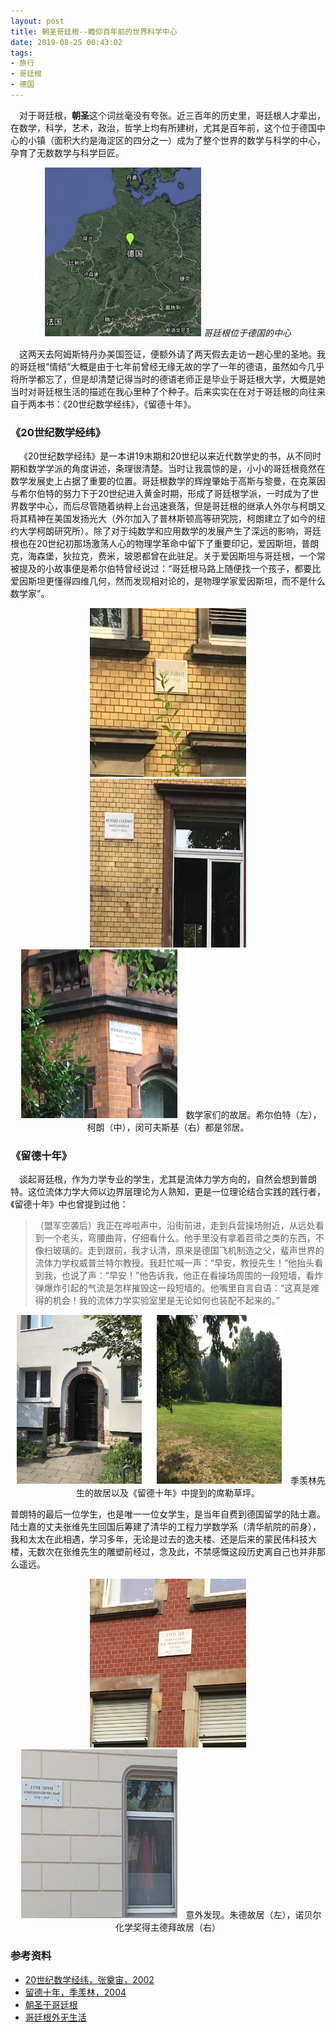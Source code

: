 ```yaml
---
layout: post
title: 朝圣哥廷根--瞻仰百年前的世界科学中心
date: 2019-08-25 00:43:02
tags:
- 旅行
- 哥廷根
- 德国
---
```


&emsp;对于哥廷根，**朝圣**这个词丝毫没有夸张。近三百年的历史里，哥廷根人才辈出，在数学，科学，艺术，政治，哲学上均有所建树，尤其是百年前，这个位于德国中心的小镇（面积大约是海淀区的四分之一）成为了整个世界的数学与科学的中心，孕育了无数数学与科学巨匠。
<!-- more -->

<p align="center">
	<img src="/images/Goettingen/Goettingen.png" alt="Goettingen" height="270" width="250"/>
	<em>哥廷根位于德国的中心</em>
</p>

&emsp;这两天去阿姆斯特丹办美国签证，便额外请了两天假去走访一趟心里的圣地。我的哥廷根“情结”大概是由于七年前曾经无缘无故的学了一年的德语，虽然如今几乎将所学都忘了，但是却清楚记得当时的德语老师正是毕业于哥廷根大学，大概是她当时对哥廷根生活的描述在我心里种了个种子。后来实实在在对于哥廷根的向往来自于两本书：《20世纪数学经纬》，《留德十年》。

### 《20世纪数学经纬》
&emsp;《20世纪数学经纬》是一本讲19末期和20世纪以来近代数学史的书，从不同时期和数学学派的角度讲述，条理很清楚。当时让我震惊的是，小小的哥廷根竟然在数学发展史上占据了重要的位置。哥廷根数学的辉煌肇始于高斯与黎曼，在克莱因与希尔伯特的努力下于20世纪进入黄金时期，形成了哥廷根学派，一时成为了世界数学中心，而后尽管随着纳粹上台迅速衰落，但是哥廷根的继承人外尔与柯朗又将其精神在美国发扬光大（外尔加入了普林斯顿高等研究院，柯朗建立了如今的纽约大学柯朗研究所）。除了对于纯数学和应用数学的发展产生了深远的影响，哥廷根也在20世纪初那场激荡人心的物理学革命中留下了重要印记，爱因斯坦，普朗克，海森堡，狄拉克，费米，玻恩都曾在此驻足。关于爱因斯坦与哥廷根，一个常被提及的小故事便是希尔伯特曾经说过：“哥廷根马路上随便找一个孩子，都要比爱因斯坦更懂得四维几何，然而发现相对论的，是物理学家爱因斯坦，而不是什么数学家”。


<p align="center">
<img src="/images/Goettingen/Hilbert.jpeg" alt="Hilbert" height="270" width="250" style="padding-left: 10px; padding-right: 10px"/>       <img src="/images/Goettingen/Courant.jpeg" alt="Courant" height="270" width="250" style="padding-left: 10px; padding-right: 10px"/>       <img src="/images/Goettingen/Minkowski.jpeg" alt="Minkowski" height="270" width="250" style="padding-left: 10px; padding-right: 10px"/>
数学家们的故居。希尔伯特（左），柯朗（中），闵可夫斯基（右）都是邻居。
</p>


### 《留德十年》
&emsp;谈起哥廷根，作为力学专业的学生，尤其是流体力学方向的，自然会想到普朗特。这位流体力学大师以边界层理论为人熟知，更是一位理论结合实践的践行者，《留德十年》中也曾提到过他：

>（盟军空袭后）我正在哗啦声中，沿街前进，走到兵营操场附近，从远处看到一个老头，弯腰曲背，仔细看什么。他手里没有拿着苕帚之类的东西，不像扫玻璃的。走到跟前，我才认清，原来是德国飞机制造之父，蜚声世界的流体力学权威普兰特尔教授。我赶忙喊一声：“早安，教授先生！”他抬头看到我，也说了声：“早安！”他告诉我，他正在看操场周围的一段短墙，看炸弹爆炸引起的气流是怎样摧毁这一段短墙的。他嘴里自言自语：“这真是难得的机会！我的流体力学实验室里是无论如何也装配不起来的。”

<p align="center">
<img src="/images/Goettingen/Jixianlin.jpeg" alt="Jixianlin" height="270" width="200" style="padding-left: 10px; padding-right: 10px"/>
<img src="/images/Goettingen/Schillerlawn.jpeg" alt="Schillerlawn" height="270" width="200" style="padding-left: 10px; padding-right: 10px"/>
季羡林先生的故居以及《留德十年》中提到的席勒草坪。
</p>

普朗特的最后一位学生，也是唯一一位女学生，是当年自费到德国留学的陆士嘉。陆士嘉的丈夫张维先生回国后筹建了清华的工程力学数学系（清华航院的前身），我和太太在此相遇，学习多年，无论是过去的逸夫楼、还是后来的蒙民伟科技大楼，无数次在张维先生的雕塑前经过，念及此，不禁感慨这段历史离自己也并非那么遥远。

<p align="center">
	<img src="/images/Goettingen/Zhude.jpeg" alt="Zhude" height="270" width="250" style="padding-left: 10px; padding-right: 10px"/>       <img src="/images/Goettingen/Debye.png" alt="Debye" height="270" width="250" style="padding-left: 10px; padding-right: 10px"/>
意外发现。朱德故居（左），诺贝尔化学奖得主德拜故居（右）
</p>


### 参考资料
* [20世纪数学经纬，张奠宙，2002](https://book.douban.com/subject/1854182/)
* [留德十年，季羡林，2004](https://book.douban.com/subject/1007313/)
* [朝圣于哥廷根](http://jmcglone.com/guides/github-pages/)
* [哥廷根外无生活](http://blog.sciencenet.cn/blog-45849-502778.html)